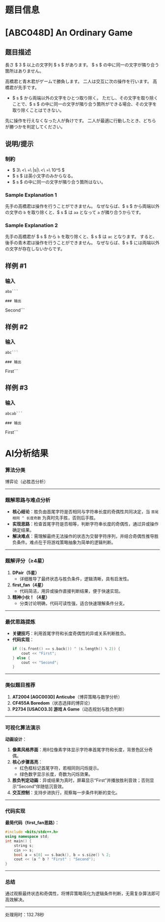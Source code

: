 # 题目信息

# [ABC048D] An Ordinary Game

## 题目描述

[problemUrl]: https://atcoder.jp/contests/abc048/tasks/arc064_b

長さ $ 3 $ 以上の文字列 $ s $ があります。 $ s $ の中に同一の文字が隣り合う箇所はありません。

高橋君と青木君がゲームで勝負します。 二人は交互に次の操作を行います。 高橋君が先手です。

- $ s $ から両端以外の文字をひとつ取り除く。 ただし、その文字を取り除くことで、$ s $ の中に同一の文字が隣り合う箇所ができる場合、その文字を取り除くことはできない。

先に操作を行えなくなった人が負けです。 二人が最適に行動したとき、どちらが勝つかを判定してください。

## 说明/提示

### 制約

- $ 3\ <\ =\ |s|\ <\ =\ 10^5 $
- $ s $ は英小文字のみからなる。
- $ s $ の中に同一の文字が隣り合う箇所はない。

### Sample Explanation 1

先手の高橋君は操作を行うことができません。 なぜならば、$ s $ から両端以外の文字の `b` を取り除くと、$ s $ は `aa` となって `a` が隣り合うからです。

### Sample Explanation 2

先手の高橋君が $ s $ から `b` を取り除くと、$ s $ は `ac` となります。 すると、後手の青木君は操作を行うことができません。 なぜならば、$ s $ には両端以外の文字が存在しないからです。

## 样例 #1

### 输入

```
aba```

### 输出

```
Second```

## 样例 #2

### 输入

```
abc```

### 输出

```
First```

## 样例 #3

### 输入

```
abcab```

### 输出

```
First```

# AI分析结果



### 算法分类
博弈论（必胜态分析）

---

### 题解思路与难点分析
- **核心结论**：胜负由首尾字符是否相同与字符串长度的奇偶性共同决定，当 `首尾相同 ^ 长度奇数` 为真时先手胜，否则后手胜。
- **实现思路**：检查首尾字符是否相等，判断字符串长度的奇偶性，通过异或操作确定结果。
- **解决难点**：需理解最终无法操作的状态为交替字符序列，并结合奇偶性推导胜负条件。难点在于将游戏策略抽象为简单的逻辑判断。

---

### 题解评分（≥4星）
1. **DPair（5星）**  
   - 详细推导了最终状态与胜负条件，逻辑清晰，具有启发性。
2. **first_fan（4星）**  
   - 代码简洁，用异或操作直接判断结果，便于快速实现。
3. **精神小伙！（4星）**  
   - 分类讨论明确，代码可读性强，适合快速理解条件分支。

---

### 最优思路提炼
- **关键技巧**：利用首尾字符和长度奇偶性的异或关系判断胜负。
- **代码实现**：
  ```cpp
  if ((s.front() == s.back()) ^ (s.length() % 2)) {
      cout << "First";
  } else {
      cout << "Second";
  }
  ```

---

### 类似题目推荐
1. **AT2004 [AGC003D] Anticube**（博弈策略与数学分析）
2. **CF455A Boredom**（状态选择的博弈论）
3. **P2734 [USACO3.3] 游戏 A Game**（动态规划与胜负判断）

---

### 可视化算法演示
**动画设计**：  
1. **像素风格界面**：用8位像素字体显示字符串首尾字符和长度，背景色区分奇偶。
2. **核心步骤高亮**：  
   - 红色框标记首尾字符，若相同则闪烁提示。
   - 绿色数字显示长度，奇数为闪烁效果。
3. **胜负判定动画**：异或结果为真时，屏幕显示“First”并播放胜利音效；否则显示“Second”伴随低沉音效。
4. **交互控制**：支持步进执行，观察每一步条件判断的变化。

---

### 代码实现
**最简代码（first_fan思路）**：
```cpp
#include <bits/stdc++.h>
using namespace std;
int main() {
    string s;
    cin >> s;
    bool a = s[0] == s.back(), b = s.size() % 2;
    cout << (a ^ b ? "First" : "Second");
}
```

---

### 总结
通过观察最终状态和奇偶性，将博弈策略简化为逻辑条件判断，无需复杂算法即可高效解决。

---
处理用时：132.78秒